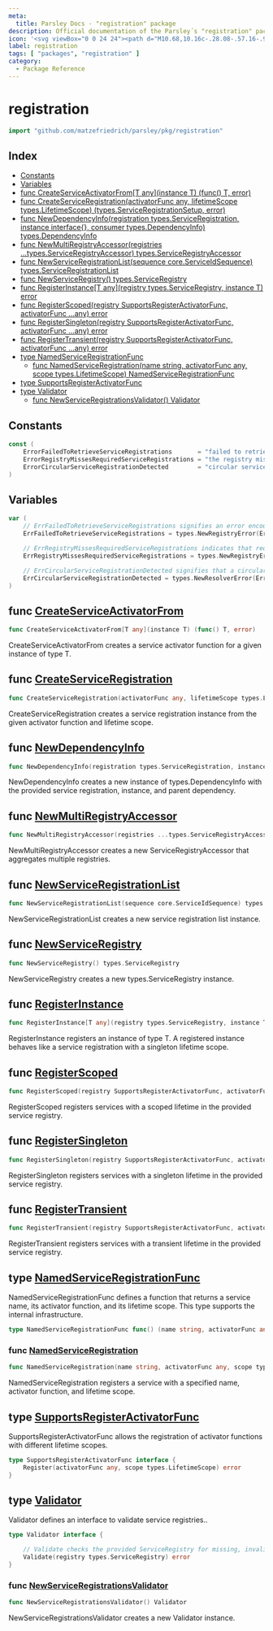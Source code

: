 ```yaml
---
meta:
  title: Parsley Docs - "registration" package
description: Official documentation of the Parsley´s "registration" package
icon: '<svg viewBox="0 0 24 24"><path d="M10.68,10.16c-.28.08-.57.16-.9.25-.16.05-.2.06-.35-.13-.18-.22-.31-.36-.57-.48-.76-.39-1.5-.28-2.18.19-.82.56-1.24,1.38-1.23,2.41.01,1.02.68,1.86,1.63,1.99.82.11,1.51-.19,2.05-.84.11-.14.21-.29.33-.47h-2.33c-.25,0-.31-.17-.23-.38.16-.39.45-1.05.62-1.38.04-.08.12-.2.3-.2h3.88c.17-.58.46-1.13.83-1.65.88-1.22,1.94-1.86,3.38-2.12,1.23-.23,2.39-.1,3.44.65.95.69,1.54,1.61,1.7,2.83.21,1.72-.27,3.11-1.39,4.31-.8.85-1.77,1.39-2.89,1.63-.21.04-.43.06-.64.08-.11.01-.22.02-.33.03-1.1-.03-2.1-.36-2.94-1.12-.59-.54-1-1.21-1.21-1.98-.14.3-.31.59-.51.86-.87,1.21-2,1.96-3.44,2.16-1.18.17-2.28-.08-3.24-.84-.89-.71-1.4-1.65-1.53-2.82-.16-1.39.23-2.63,1.03-3.72.86-1.18,1.99-1.93,3.38-2.2,1.13-.22,2.22-.08,3.2.62.64.44,1.1,1.05,1.4,1.79.07.11.02.18-.12.22-.42.11-.77.21-1.13.31h-.01ZM18.66,11.61v.14c-.06,1.09-.58,1.91-1.53,2.43-.64.34-1.3.38-1.97.08-.87-.41-1.33-1.41-1.11-2.4.27-1.19.99-1.94,2.11-2.21,1.15-.28,2.24.43,2.46,1.69.02.09.02.18.03.28h.01Z" style="fill-rule: evenodd;"/></svg>'
label: registration
tags: [ "packages", "registration" ]
category:
  - Package Reference
---
```

# registration

```go
import "github.com/matzefriedrich/parsley/pkg/registration"
```

## Index

- [Constants](<#constants>)
- [Variables](<#variables>)
- [func CreateServiceActivatorFrom\[T any\]\(instance T\) \(func\(\) T, error\)](<#CreateServiceActivatorFrom>)
- [func CreateServiceRegistration\(activatorFunc any, lifetimeScope types.LifetimeScope\) \(types.ServiceRegistrationSetup, error\)](<#CreateServiceRegistration>)
- [func NewDependencyInfo\(registration types.ServiceRegistration, instance interface\{\}, consumer types.DependencyInfo\) types.DependencyInfo](<#NewDependencyInfo>)
- [func NewMultiRegistryAccessor\(registries ...types.ServiceRegistryAccessor\) types.ServiceRegistryAccessor](<#NewMultiRegistryAccessor>)
- [func NewServiceRegistrationList\(sequence core.ServiceIdSequence\) types.ServiceRegistrationList](<#NewServiceRegistrationList>)
- [func NewServiceRegistry\(\) types.ServiceRegistry](<#NewServiceRegistry>)
- [func RegisterInstance\[T any\]\(registry types.ServiceRegistry, instance T\) error](<#RegisterInstance>)
- [func RegisterScoped\(registry SupportsRegisterActivatorFunc, activatorFunc ...any\) error](<#RegisterScoped>)
- [func RegisterSingleton\(registry SupportsRegisterActivatorFunc, activatorFunc ...any\) error](<#RegisterSingleton>)
- [func RegisterTransient\(registry SupportsRegisterActivatorFunc, activatorFunc ...any\) error](<#RegisterTransient>)
- [type NamedServiceRegistrationFunc](<#NamedServiceRegistrationFunc>)
  - [func NamedServiceRegistration\(name string, activatorFunc any, scope types.LifetimeScope\) NamedServiceRegistrationFunc](<#NamedServiceRegistration>)
- [type SupportsRegisterActivatorFunc](<#SupportsRegisterActivatorFunc>)
- [type Validator](<#Validator>)
  - [func NewServiceRegistrationsValidator\(\) Validator](<#NewServiceRegistrationsValidator>)


## Constants

<a name="ErrorFailedToRetrieveServiceRegistrations"></a>

```go
const (
    ErrorFailedToRetrieveServiceRegistrations       = "failed to retrieve service registrations"
    ErrorRegistryMissesRequiredServiceRegistrations = "the registry misses required service registrations"
    ErrorCircularServiceRegistrationDetected        = "circular service registration detected"
)
```

## Variables

<a name="ErrFailedToRetrieveServiceRegistrations"></a>

```go
var (
    // ErrFailedToRetrieveServiceRegistrations signifies an error encountered while attempting to retrieve service registrations.
    ErrFailedToRetrieveServiceRegistrations = types.NewRegistryError(ErrorFailedToRetrieveServiceRegistrations)

    // ErrRegistryMissesRequiredServiceRegistrations indicates that required service registrations are missing.
    ErrRegistryMissesRequiredServiceRegistrations = types.NewRegistryError(ErrorRegistryMissesRequiredServiceRegistrations)

    // ErrCircularServiceRegistrationDetected signifies that a circular service registration was encountered.
    ErrCircularServiceRegistrationDetected = types.NewResolverError(ErrorCircularServiceRegistrationDetected)
)
```

<a name="CreateServiceActivatorFrom"></a>
## func [CreateServiceActivatorFrom](<https://github.com/matzefriedrich/parsley/blob/main/pkg/registration/activator.go#L10>)

```go
func CreateServiceActivatorFrom[T any](instance T) (func() T, error)
```

CreateServiceActivatorFrom creates a service activator function for a given instance of type T.

<a name="CreateServiceRegistration"></a>
## func [CreateServiceRegistration](<https://github.com/matzefriedrich/parsley/blob/main/pkg/registration/service_registration.go#L111>)

```go
func CreateServiceRegistration(activatorFunc any, lifetimeScope types.LifetimeScope) (types.ServiceRegistrationSetup, error)
```

CreateServiceRegistration creates a service registration instance from the given activator function and lifetime scope.

<a name="NewDependencyInfo"></a>
## func [NewDependencyInfo](<https://github.com/matzefriedrich/parsley/blob/main/pkg/registration/dependency.go#L19>)

```go
func NewDependencyInfo(registration types.ServiceRegistration, instance interface{}, consumer types.DependencyInfo) types.DependencyInfo
```

NewDependencyInfo creates a new instance of types.DependencyInfo with the provided service registration, instance, and parent dependency.

<a name="NewMultiRegistryAccessor"></a>
## func [NewMultiRegistryAccessor](<https://github.com/matzefriedrich/parsley/blob/main/pkg/registration/registry_accessor.go#L36>)

```go
func NewMultiRegistryAccessor(registries ...types.ServiceRegistryAccessor) types.ServiceRegistryAccessor
```

NewMultiRegistryAccessor creates a new ServiceRegistryAccessor that aggregates multiple registries.

<a name="NewServiceRegistrationList"></a>
## func [NewServiceRegistrationList](<https://github.com/matzefriedrich/parsley/blob/main/pkg/registration/service_registration_list.go#L59>)

```go
func NewServiceRegistrationList(sequence core.ServiceIdSequence) types.ServiceRegistrationList
```

NewServiceRegistrationList creates a new service registration list instance.

<a name="NewServiceRegistry"></a>
## func [NewServiceRegistry](<https://github.com/matzefriedrich/parsley/blob/main/pkg/registration/registry.go#L93>)

```go
func NewServiceRegistry() types.ServiceRegistry
```

NewServiceRegistry creates a new types.ServiceRegistry instance.

<a name="RegisterInstance"></a>
## func [RegisterInstance](<https://github.com/matzefriedrich/parsley/blob/main/pkg/registration/activator.go#L30>)

```go
func RegisterInstance[T any](registry types.ServiceRegistry, instance T) error
```

RegisterInstance registers an instance of type T. A registered instance behaves like a service registration with a singleton lifetime scope.

<a name="RegisterScoped"></a>
## func [RegisterScoped](<https://github.com/matzefriedrich/parsley/blob/main/pkg/registration/register_functions.go#L22>)

```go
func RegisterScoped(registry SupportsRegisterActivatorFunc, activatorFunc ...any) error
```

RegisterScoped registers services with a scoped lifetime in the provided service registry.

<a name="RegisterSingleton"></a>
## func [RegisterSingleton](<https://github.com/matzefriedrich/parsley/blob/main/pkg/registration/register_functions.go#L33>)

```go
func RegisterSingleton(registry SupportsRegisterActivatorFunc, activatorFunc ...any) error
```

RegisterSingleton registers services with a singleton lifetime in the provided service registry.

<a name="RegisterTransient"></a>
## func [RegisterTransient](<https://github.com/matzefriedrich/parsley/blob/main/pkg/registration/register_functions.go#L11>)

```go
func RegisterTransient(registry SupportsRegisterActivatorFunc, activatorFunc ...any) error
```

RegisterTransient registers services with a transient lifetime in the provided service registry.

<a name="NamedServiceRegistrationFunc"></a>
## type [NamedServiceRegistrationFunc](<https://github.com/matzefriedrich/parsley/blob/main/pkg/registration/named_service_registration.go#L8>)

NamedServiceRegistrationFunc defines a function that returns a service name, its activator function, and its lifetime scope. This type supports the internal infrastructure.

```go
type NamedServiceRegistrationFunc func() (name string, activatorFunc any, scope types.LifetimeScope)
```

<a name="NamedServiceRegistration"></a>
### func [NamedServiceRegistration](<https://github.com/matzefriedrich/parsley/blob/main/pkg/registration/named_service_registration.go#L11>)

```go
func NamedServiceRegistration(name string, activatorFunc any, scope types.LifetimeScope) NamedServiceRegistrationFunc
```

NamedServiceRegistration registers a service with a specified name, activator function, and lifetime scope.

<a name="SupportsRegisterActivatorFunc"></a>
## type [SupportsRegisterActivatorFunc](<https://github.com/matzefriedrich/parsley/blob/main/pkg/registration/register_functions.go#L6-L8>)

SupportsRegisterActivatorFunc allows the registration of activator functions with different lifetime scopes.

```go
type SupportsRegisterActivatorFunc interface {
    Register(activatorFunc any, scope types.LifetimeScope) error
}
```

<a name="Validator"></a>
## type [Validator](<https://github.com/matzefriedrich/parsley/blob/main/pkg/registration/validator.go#L28-L32>)

Validator defines an interface to validate service registries..

```go
type Validator interface {

    // Validate checks the provided ServiceRegistry for missing, invalid, or circular service dependencies. Returns an error if any issues are found.
    Validate(registry types.ServiceRegistry) error
}
```

<a name="NewServiceRegistrationsValidator"></a>
### func [NewServiceRegistrationsValidator](<https://github.com/matzefriedrich/parsley/blob/main/pkg/registration/validator.go#L130>)

```go
func NewServiceRegistrationsValidator() Validator
```

NewServiceRegistrationsValidator creates a new Validator instance.

